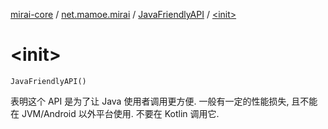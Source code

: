 [mirai-core](../../index.md) / [net.mamoe.mirai](../index.md) / [JavaFriendlyAPI](index.md) / [&lt;init&gt;](./-init-.md)

# &lt;init&gt;

`JavaFriendlyAPI()`

表明这个 API 是为了让 Java 使用者调用更方便.
一般有一定的性能损失, 且不能在 JVM/Android 以外平台使用. 不要在 Kotlin 调用它.

